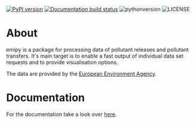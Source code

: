 [![PyPI version](https://img.shields.io/pypi/v/emipy.svg?style=flat-square)](https://pypi.org/project/emipy/)
[![Documentation build status](https://img.shields.io/readthedocs/emipy.svg?style=flat-square)](https://readthedocs.org/projects/emipy/builds/)
![pythonversion](https://img.shields.io/pypi/pyversions/emipy)
![LICENSE](https://img.shields.io/pypi/l/emipy.svg)

# About
emipy is a package for processing data of pollutant releases and pollutant transfers.
It's main target is to enable a fast output of individual data set requests and to provide visualisation options.

The data are provided by the [European Environment Agency](https://www.eea.europa.eu/data-and-maps/data/member-states-reporting-art-7-under-the-european-pollutant-release-and-transfer-register-e-prtr-regulation-23).

# Documentation
For the documentation take a look over [here](https://emipy.readthedocs.io/en/latest/).


